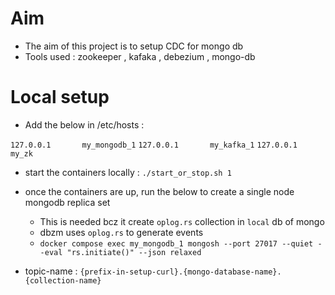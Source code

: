 
# Aim
- The aim of this project is to setup CDC for mongo db
- Tools used : zookeeper , kafaka , debezium , mongo-db

# Local setup
- Add the below in /etc/hosts : 

`127.0.0.1       my_mongodb_1`
`127.0.0.1       my_kafka_1`
`127.0.0.1       my_zk`

- start the containers locally : `./start_or_stop.sh 1`

- once the containers are up, run the below to create a single node mongodb replica set
    - This is needed bcz it create `oplog.rs` collection in `local` db of mongo
    - dbzm uses `oplog.rs` to generate events
    - `docker compose exec my_mongodb_1 mongosh --port 27017 --quiet --eval "rs.initiate()" --json relaxed`

- topic-name : `{prefix-in-setup-curl}.{mongo-database-name}.{collection-name}`
